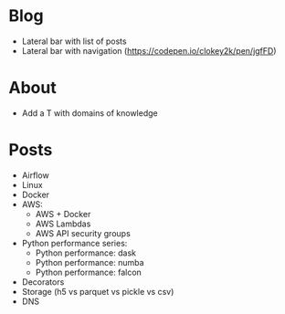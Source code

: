 # Blog
* Lateral bar with list of posts
* Lateral bar with navigation (https://codepen.io/clokey2k/pen/jgfFD)


# About
* Add a T with domains of knowledge


# Posts
* Airflow
* Linux
* Docker
* AWS:
    * AWS + Docker
    * AWS Lambdas
    * AWS API security groups
* Python performance series:
    * Python performance: dask
    * Python performance: numba
    * Python performance: falcon
* Decorators
* Storage (h5 vs parquet vs pickle vs csv)
* DNS
